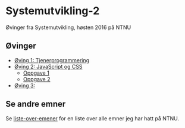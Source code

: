 # Systemutvikling-2
Øvinger fra Systemutvikling, høsten 2016 på NTNU


## Øvinger
- [Øving 1: Tjenerprogrammering](Øving%201)
- [Øving 2: JavaScript og CSS](Øving%202)
  - [Oppgave 1](Øving%203/oppgave1)
  - [Oppgave 2](Øving%203/oppgave2)
- [Øving 3: ](Øving%203)

## Se andre emner
Se [liste-over-emener](https://github.com/Knutakir/liste-over-emner) for en liste over alle emner jeg har hatt på NTNU.
